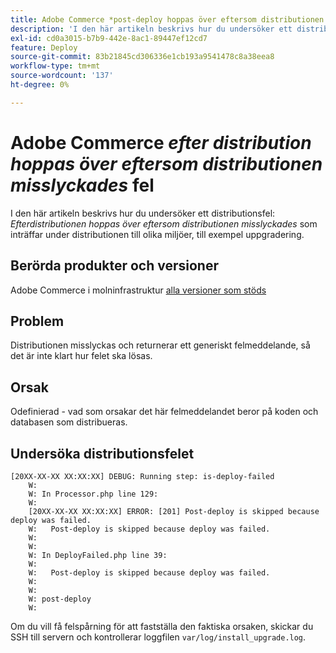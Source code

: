 ```yaml
---
title: Adobe Commerce *post-deploy hoppas över eftersom distributionen misslyckades*-fel
description: 'I den här artikeln beskrivs hur du undersöker ett distributionsfel: *Efter distributionen hoppas över eftersom distributionen misslyckades*'
exl-id: cd0a3015-b7b9-442e-8ac1-89447ef12cd7
feature: Deploy
source-git-commit: 83b21845cd306336e1cb193a9541478c8a38eea8
workflow-type: tm+mt
source-wordcount: '137'
ht-degree: 0%

---
```


# Adobe Commerce *efter distribution hoppas över eftersom distributionen misslyckades* fel

I den här artikeln beskrivs hur du undersöker ett distributionsfel: *Efterdistributionen hoppas över eftersom distributionen misslyckades* som inträffar under distributionen till olika miljöer, till exempel uppgradering.

## Berörda produkter och versioner

Adobe Commerce i molninfrastruktur [alla versioner som stöds](https://www.adobe.com/content/dam/cc/en/legal/terms/enterprise/pdfs/Adobe-Commerce-Software-Lifecycle-Policy.pdf)

## Problem

Distributionen misslyckas och returnerar ett generiskt felmeddelande, så det är inte klart hur felet ska lösas.

## Orsak

Odefinierad - vad som orsakar det här felmeddelandet beror på koden och databasen som distribueras.

## Undersöka distributionsfelet

```
[20XX-XX-XX XX:XX:XX] DEBUG: Running step: is-deploy-failed
    W:
    W: In Processor.php line 129:
    W:
    [20XX-XX-XX XX:XX:XX] ERROR: [201] Post-deploy is skipped because deploy was failed.
    W:   Post-deploy is skipped because deploy was failed.
    W:
    W:
    W: In DeployFailed.php line 39:
    W:
    W:   Post-deploy is skipped because deploy was failed.
    W:
    W:
    W: post-deploy
    W:
```

Om du vill få felspårning för att fastställa den faktiska orsaken, skickar du SSH till servern och kontrollerar loggfilen `var/log/install_upgrade.log`.
